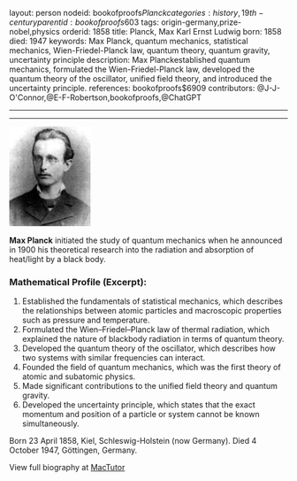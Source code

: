 layout: person
nodeid: bookofproofs$Planck
categories: history,19th-century
parentid: bookofproofs$603
tags: origin-germany,prize-nobel,physics
orderid: 1858
title: Planck, Max Karl Ernst Ludwig
born: 1858
died: 1947
keywords: Max Planck, quantum mechanics, statistical mechanics, Wien-Friedel-Planck law, quantum theory, quantum gravity, uncertainty principle
description: Max Planckestablished quantum mechanics, formulated the Wien-Friedel-Planck law, developed the quantum theory of the oscillator, unified field theory, and introduced the uncertainty principle.
references: bookofproofs$6909
contributors: @J-J-O'Connor,@E-F-Robertson,bookofproofs,@ChatGPT

---



---

![Planck.jpg](https://github.com/bookofproofs/bookofproofs.github.io/blob/main/_sources/_assets/images/portraits/Planck.jpg?raw=true)

**Max Planck** initiated the study of quantum mechanics when he announced in 1900 his theoretical research into the radiation and absorption of heat/light by a black body.

### Mathematical Profile (Excerpt):
1. Established the fundamentals of statistical mechanics, which describes the relationships between atomic particles and macroscopic properties such as pressure and temperature.
2. Formulated the Wien–Friedel–Planck law of thermal radiation, which explained the nature of blackbody radiation in terms of quantum theory.
3. Developed the quantum theory of the oscillator, which describes how two systems with similar frequencies can interact.
4. Founded the field of quantum mechanics, which was the first theory of atomic and subatomic physics.
5. Made significant contributions to the unified field theory and quantum gravity.
6. Developed the uncertainty principle, which states that the exact momentum and position of a particle or system cannot be known simultaneously.

Born 23 April 1858, Kiel, Schleswig-Holstein (now Germany). Died 4 October 1947, Göttingen, Germany.

View full biography at [MacTutor](https://mathshistory.st-andrews.ac.uk/Biographies/Planck/)
